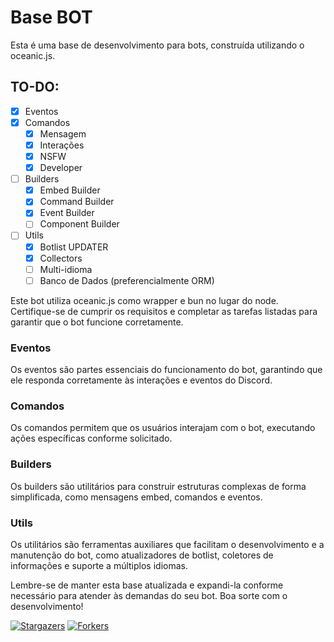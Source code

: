 # Base BOT

Esta é uma base de desenvolvimento para bots, construída utilizando o oceanic.js.

## TO-DO:

- [X] Eventos
- [X] Comandos
  - [x] Mensagem
  - [X] Interações
  - [X] NSFW
  - [X] Developer
- [ ] Builders
  - [X] Embed Builder
  - [X] Command Builder
  - [X] Event Builder
  - [ ] Component Builder
- [ ] Utils
  - [X] Botlist UPDATER
  - [X] Collectors
  - [ ] Multi-idioma
  - [ ] Banco de Dados (preferencialmente ORM)

Este bot utiliza oceanic.js como wrapper e bun no lugar do node. Certifique-se de cumprir os requisitos e completar as tarefas listadas para garantir que o bot funcione corretamente.

### Eventos

Os eventos são partes essenciais do funcionamento do bot, garantindo que ele responda corretamente às interações e eventos do Discord.

### Comandos

Os comandos permitem que os usuários interajam com o bot, executando ações específicas conforme solicitado.

### Builders

Os builders são utilitários para construir estruturas complexas de forma simplificada, como mensagens embed, comandos e eventos.

### Utils

Os utilitários são ferramentas auxiliares que facilitam o desenvolvimento e a manutenção do bot, como atualizadores de botlist, coletores de informações e suporte a múltiplos idiomas.

Lembre-se de manter esta base atualizada e expandi-la conforme necessário para atender às demandas do seu bot. Boa sorte com o desenvolvimento!

[![Stargazers](https://reporoster.com/stars/euandrelucas/base-bot)](https://github.com/euandrelucas/base-bot/stargazers)
[![Forkers](https://reporoster.com/forks/euandrelucas/base-bot)](https://github.com/euandrelucas/base-bot/network/members)